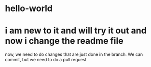 # hello-world
i am new to it and will try it out 
and now i change the readme file
==========================================

now, we need to do changes that are just done in the branch. We can commit, but we need to do a pull request 
